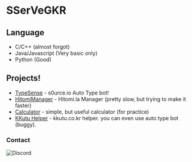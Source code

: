 # SSerVeGKR

## Language
+ C/C++ (almost forgot)
+ Java/Javascript (Very basic only)
+ Python (Good)

## Projects!
+ [TypeSense](https://github.com/sserve-kr/typesense) - s0urce.io Auto Type bot!
+ [HitomiManager](https://github.com/sserve-kr/HitomiManager) - Hitomi.la Manager (pretty slow, but trying to make it faster)
+ [Calculator](https://github.com/sserve-kr/simple-calculator) - simple, but useful calculator (for practice)
+ [KKutu Helper](https://github.com/sserve-kr/kkutuhelper) - kkutu.co.kr helper. you can even use auto type bot (buggy).

### Contact
![Discord](https://img.shields.io/discord/716300635330445365?label=discord%20contact&style=plastic)
